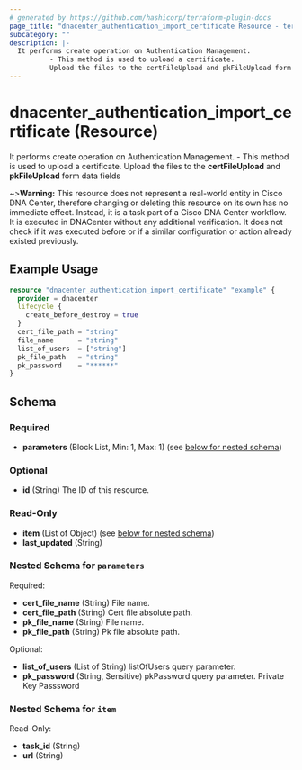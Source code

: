 ```yaml
---
# generated by https://github.com/hashicorp/terraform-plugin-docs
page_title: "dnacenter_authentication_import_certificate Resource - terraform-provider-dnacenter"
subcategory: ""
description: |-
  It performs create operation on Authentication Management.
          - This method is used to upload a certificate.
          Upload the files to the certFileUpload and pkFileUpload form data fields
---
```


# dnacenter_authentication_import_certificate (Resource)

It performs create operation on Authentication Management.
		- This method is used to upload a certificate.
		Upload the files to the **certFileUpload** and **pkFileUpload** form data fields


~>**Warning:**
This resource does not represent a real-world entity in Cisco DNA Center, therefore changing or deleting this resource on its own has no immediate effect.
Instead, it is a task part of a Cisco DNA Center workflow. It is executed in DNACenter without any additional verification. It does not check if it was executed before or if a similar configuration or action already existed previously.


## Example Usage

```terraform
resource "dnacenter_authentication_import_certificate" "example" {
  provider = dnacenter
  lifecycle {
    create_before_destroy = true
  }
  cert_file_path = "string"
  file_name      = "string"
  list_of_users  = ["string"]
  pk_file_path   = "string"
  pk_password    = "******"
}
```

<!-- schema generated by tfplugindocs -->
## Schema

### Required

- **parameters** (Block List, Min: 1, Max: 1) (see [below for nested schema](#nestedblock--parameters))

### Optional

- **id** (String) The ID of this resource.

### Read-Only

- **item** (List of Object) (see [below for nested schema](#nestedatt--item))
- **last_updated** (String)

<a id="nestedblock--parameters"></a>
### Nested Schema for `parameters`

Required:

- **cert_file_name** (String) File name.
- **cert_file_path** (String) Cert file absolute path.
- **pk_file_name** (String) File name.
- **pk_file_path** (String) Pk file absolute path.

Optional:

- **list_of_users** (List of String) listOfUsers query parameter.
- **pk_password** (String, Sensitive) pkPassword query parameter. Private Key Passsword


<a id="nestedatt--item"></a>
### Nested Schema for `item`

Read-Only:

- **task_id** (String)
- **url** (String)



